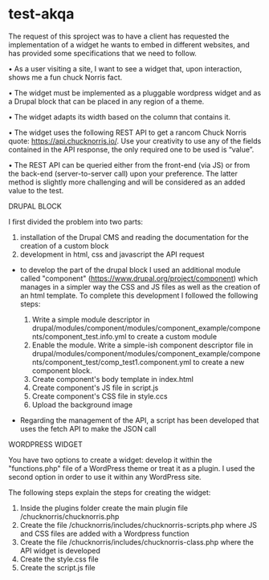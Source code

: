 # test-akqa

The request of this sproject was to have a client has requested the implementation of a widget he wants to embed in different websites, and has provided some specifications that we need to follow.

• As a user visiting a site, I want to see a widget that, upon interaction, shows me a fun chuck Norris fact.

• The widget must be implemented as a pluggable wordpress widget and as a Drupal block that can be placed in any region of a theme.

• The widget adapts its width based on the column that contains it.

• The widget uses the following REST API to get a rancom Chuck Norris quote: https://api.chucknorris.io/.
Use your creativity to use any of the fields contained in the API response, the only required one to be
used is “value”.

• The REST API can be queried either from the front-end (via JS) or from the back-end (server-to-server
call) upon your preference. The latter method is slightly more challenging and will be considered as an added value to the test.




DRUPAL BLOCK

I first divided the problem into two parts:
1. installation of the Drupal CMS and reading the documentation for the creation of a custom block
2. development in html, css and javascript the API request

- to develop the part of the drupal block I used an additional module called "component" (https://www.drupal.org/project/component) which manages in a simpler way the CSS and JS files as well as the creation of an html template. To complete this development I followed the following steps:
  1. Write a simple module descriptor in drupal/modules/component/modules/component_example/components/component_test.info.yml to create a custom module
  2. Enable the module. Write a simple-ish component descriptor file in drupal/modules/component/modules/component_example/components/component_test/comp_test1.component.yml to create a new component block.
  3. Create component's body template in index.html
  4. Create component's JS file in script.js
  5. Create component's CSS file in style.ccs
  6. Upload the background image

- Regarding the management of the API, a script has been developed that uses the fetch API to make the JSON call




WORDPRESS WIDGET

You have two options to create a widget: develop it within the "functions.php" file of a WordPress theme or treat it as a plugin.
I used the second option in order to use it within any WordPress site.

The following steps explain the steps for creating the widget:
  1. Inside the plugins folder create the main plugin file /chucknorris/chucknorris.php
  2. Create the file /chucknorris/includes/chucknorris-scripts.php where JS and CSS files are added with a Wordpress function
  3. Create the file /chucknorris/includes/chucknorris-class.php where the API widget is developed
  4. Create the style.css file
  5. Create the script.js file

